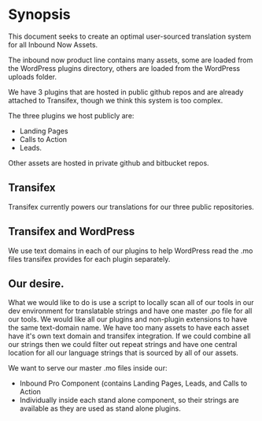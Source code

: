 # Synopsis

This document seeks to create an optimal user-sourced translation system for all Inbound Now Assets.

The inbound now product line contains many assets, some are loaded from the WordPress plugins directory, others are loaded from the WordPress uploads folder. 

We have 3 plugins that are hosted in public github repos and are already attached to Transifex, though we think this system is too complex. 

The three plugins we host publicly are:

* Landing Pages
* Calls to Action
* Leads.

Other assets are hosted in private github and bitbucket repos. 

## Transifex

Transifex currently powers our translations for our three public repositories. 

## Transifex and WordPress

We use text domains in each of our plugins to help WordPress read the .mo files transifex provides for each plugin separately. 

## Our desire. 

What we would like to do is use a script to locally scan all of our tools in our dev environment for translatable strings and have one master .po file for all our tools. We would like all our plugins and non-plugin extensions to have the same text-domain name. We have too many assets to have each asset have it's own text domain and transifex integration. If we could combine all our strings then we could filter out repeat strings and have one central location for all our language strings that is sourced by all of our assets. 

We want to serve our master .mo files inside our:

* Inbound Pro Component (contains Landing Pages, Leads, and Calls to Action
* Individually inside each stand alone component, so their strings are available as they are used as stand alone plugins. 
